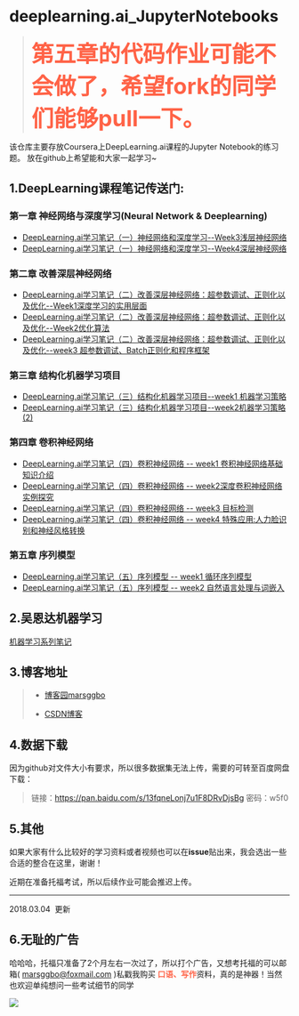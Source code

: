 # deeplearning.ai_JupyterNotebooks

> <b style="color:tomato;font-size:40px;">第五章的代码作业可能不会做了，希望fork的同学们能够pull一下。</b>

该仓库主要存放Coursera上DeepLearning.ai课程的Jupyter Notebook的练习题。
放在github上希望能和大家一起学习~


## 1.DeepLearning课程笔记传送门:

### **第一章 神经网络与深度学习(Neural Network & Deeplearning)**
- [DeepLearning.ai学习笔记（一）神经网络和深度学习--Week3浅层神经网络](http://www.cnblogs.com/marsggbo/p/7453646.html)
- [DeepLearning.ai学习笔记（一）神经网络和深度学习--Week4深层神经网络](http://www.cnblogs.com/marsggbo/p/7466701.html)

### **第二章 改善深层神经网络**
- [DeepLearning.ai学习笔记（二）改善深层神经网络：超参数调试、正则化以及优化--Week1深度学习的实用层面](http://www.cnblogs.com/marsggbo/p/7501553.html#autoid-13-0-0)
- [DeepLearning.ai学习笔记（二）改善深层神经网络：超参数调试、正则化以及优化--Week2优化算法](http://www.cnblogs.com/marsggbo/p/7577362.html)
- [DeepLearning.ai学习笔记（二）改善深层神经网络：超参数调试、正则化以及优化--week3 超参数调试、Batch正则化和程序框架](http://www.cnblogs.com/marsggbo/p/7625565.html)

### **第三章 结构化机器学习项目**
- [DeepLearning.ai学习笔记（三）结构化机器学习项目--week1 机器学习策略](http://www.cnblogs.com/marsggbo/p/7681619.html)
- [DeepLearning.ai学习笔记（三）结构化机器学习项目--week2机器学习策略(2)](http://www.cnblogs.com/marsggbo/p/7740341.html)

### **第四章 卷积神经网络**

- [DeepLearning.ai学习笔记（四）卷积神经网络 -- week1 卷积神经网络基础知识介绍](http://www.cnblogs.com/marsggbo/p/8166487.html)
- [DeepLearning.ai学习笔记（四）卷积神经网络 -- week2深度卷积神经网络 实例探究](http://www.cnblogs.com/marsggbo/p/8282475.html)
- [DeepLearning.ai学习笔记（四）卷积神经网络 -- week3 目标检测](http://www.cnblogs.com/marsggbo/p/8305865.html)
- [DeepLearning.ai学习笔记（四）卷积神经网络 -- week4 特殊应用:人力脸识别和神经风格转换](http://www.cnblogs.com/marsggbo/p/8447559.html)

### **第五章 序列模型**
- [DeepLearning.ai学习笔记（五）序列模型 -- week1 循环序列模型](http://www.cnblogs.com/marsggbo/p/8485650.html)
- [DeepLearning.ai学习笔记（五）序列模型 -- week2 自然语言处理与词嵌入](http://www.cnblogs.com/marsggbo/p/8650103.html)



## 2.吴恩达机器学习
[机器学习系列笔记](http://www.cnblogs.com/marsggbo/tag/%E6%9C%BA%E5%99%A8%E5%AD%A6%E4%B9%A0/)


## 3.博客地址

> - [博客园marsggbo](http://www.cnblogs.com/marsggbo)
>
> - [CSDN博客](http://blog.csdn.net/marsggbo)

## 4.数据下载

因为github对文件大小有要求，所以很多数据集无法上传，需要的可转至百度网盘下载：

> 链接：https://pan.baidu.com/s/13fqneLonj7u1F8DRvDjsBg 密码：w5f0

## 5.其他

如果大家有什么比较好的学习资料或者视频也可以在**issue**贴出来，我会选出一些合适的整合在这里，谢谢！

近期在准备托福考试，所以后续作业可能会推迟上传。


----------
2018.03.04  更新

## 6.无耻的广告
哈哈哈，托福只准备了2个月左右一次过了，所以打个广告，又想考托福的可以邮箱( marsggbo@foxmail.com )私戳我购买 <b style="color:tomato;">口语、写作</b>资料，真的是神器！当然也欢迎单纯想问一些考试细节的同学

![](http://opn1dyhml.bkt.clouddn.com/18-3-4/42079356.jpg)
